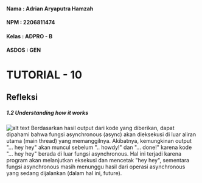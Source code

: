 #### Nama : Adrian Aryaputra Hamzah
#### NPM : 2206811474
#### Kelas : ADPRO - B
#### ASDOS : GEN

# TUTORIAL - 10
## Refleksi

##### 1.2 Understanding how it works
![alt text](image.png)
Berdasarkan hasil output dari kode yang diberikan, dapat dipahami bahwa fungsi asynchronous (async) akan dieksekusi di luar aliran utama (main thread) yang memanggilnya. Akibatnya, kemungkinan output "... hey hey" akan muncul sebelum ".. howdy!" dan "... done!" karena kode "... hey hey" berada di luar fungsi asynchronous.
Hal ini terjadi karena program akan melanjutkan eksekusi dan mencetak "hey hey", sementara fungsi asynchronous masih menunggu hasil dari operasi asynchronous yang sedang dijalankan (dalam hal ini, future).